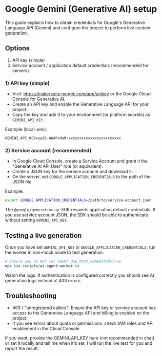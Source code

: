 # Google Gemini (Generative AI) setup

This guide explains how to obtain credentials for Google's Generative Language API (Gemini) and configure the project to perform live content generation.

## Options

1. API key (simple)
2. Service account / application default credentials (recommended for servers)

### 1) API key (simple)

- Visit: https://makersuite.google.com/app/apikey or the Google Cloud Console for Generative AI.
- Create an API key and enable the Generative Language API for your project.
- Copy the key and add it to your environment (or platform secrets) as `GEMINI_API_KEY`.

Example (local .env):

```env
GEMINI_API_KEY=ya29.A0ARrdaM-xxxxxxxxxxxxxxxxxxxxxxxx
```

### 2) Service account (recommended)

- In Google Cloud Console, create a Service Account and grant it the "Generative AI API User" role (or equivalent).
- Create a JSON key for the service account and download it.
- On the server, set `GOOGLE_APPLICATION_CREDENTIALS` to the path of the JSON file.

Example:

```bash
export GOOGLE_APPLICATION_CREDENTIALS=/path/to/service-account.json
```

The `@google/generative-ai` SDK respects application default credentials. If you use service account JSON, the SDK should be able to authenticate without setting `GEMINI_API_KEY`.

## Testing a live generation

Once you have set `GEMINI_API_KEY` or `GOOGLE_APPLICATION_CREDENTIALS`, run the worker in non-mock mode to test generation:

```bash
# Ensure you do NOT set AGENT_USE_MOCK_GENERATOR=true
npx tsx scripts/ai-agent-worker.ts
```

Watch the logs. If authentication is configured correctly you should see AI generation logs instead of 403 errors.

## Troubleshooting

- 403 / "unregistered callers": Ensure the API key or service account has access to the Generative Language API and billing is enabled on the project.
- If you see errors about quota or permissions, check IAM roles and API enablement in the Cloud Console.

If you want, provide the GEMINI_API_KEY here (not recommended in chat) or set it locally and tell me when it's set; I will run the live test for you and report the result.
